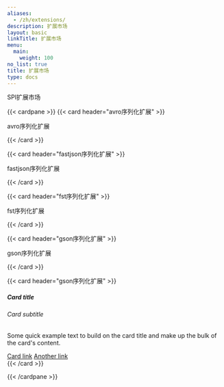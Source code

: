```yaml
---
aliases:
  - /zh/extensions/
description: 扩展市场
layout: basic
linkTitle: 扩展市场
menu:
  main:
    weight: 100
no_list: true
title: 扩展市场
type: docs
---
```


SPI扩展市场


{{< cardpane >}}
{{< card header="avro序列化扩展"  >}}
<div class="community-resource">
   <p>avro序列化扩展</p>
</div>
  {{< /card >}}


  {{< card header="fastjson序列化扩展" >}}
<div  class="community-resource">
    <p>fastjson序列化扩展</p>
</div>
  {{< /card >}}


  {{< card header="fst序列化扩展" >}}
<div class="community-resource">
    <p>fst序列化扩展</p>
</div>
  {{< /card >}}



  {{< card header="gson序列化扩展" >}}
<div   class="community-resource">
    <p>gson序列化扩展</p>
</div>
  {{< /card >}}


{{< card header="gson序列化扩展" >}}
  <div class="card-body">
    <h5 class="card-title">Card title</h5>
    <h6 class="card-subtitle mb-2 text-muted">Card subtitle</h6>
    <p class="card-text">Some quick example text to build on the card title and make up the bulk of the card's content.</p>
    <a href="#" class="card-link">Card link</a>
    <a href="#" class="card-link">Another link</a>
  </div>
  {{< /card >}}




{{< /cardpane >}}